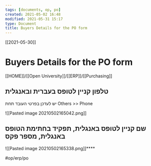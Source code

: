```yaml
---
tags: [documents, op, po]  
created: 2021-05-02 16:48
modified: 2021-05-31 15:17
type: Document
title: Buyers Details for the PO form
---
```

[[2021-05-30]]
# Buyers Details for the PO form
[[HOME]]/[[Open University]]/[[ERP]]/[[Purchasing]]



## טלפון קניין לטופס בעברית ובאנגלית
יש לעדכן בפרטי העובד תחת
Others >> Phone


![[Pasted image 20210502165042.png]]



## שם קניין לטופס באנגלית, תפקיד בחתימת הטופס באנגלית, מספר פקס 
![[Pasted image 20210502165338.png]]****


#op/erp/po
